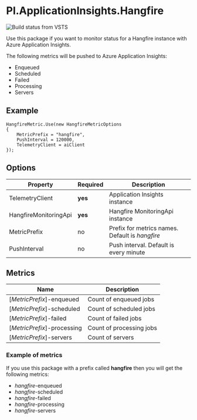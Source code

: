 # PI.ApplicationInsights.Hangfire

![Build status from VSTS](https://pi-applications-dk.visualstudio.com/_apis/public/build/definitions/8c43066a-ced2-41f9-822b-b5a7154a9b31/56/badge)

Use this package if you want to monitor status for a Hangfire instance with Azure Application Insights.

The following metrics will be pushed to Azure Application Insights:
- Enqueued
- Scheduled
- Failed
- Processing
- Servers

## Example
```
HangfireMetric.Use(new HangfireMetricOptions
{
    MetricPrefix = "hangfire",
    PushInterval = 120000,
    TelemetryClient = aiClient
});
```

## Options
Property | Required | Description
--- | --- | ---
TelemetryClient | **yes** | Application Insights instance
HangfireMonitoringApi  | **yes** | Hangfire MonitoringApi instance
MetricPrefix  | no | Prefix for metrics names. Default is *hangfire*
PushInterval | no | Push interval. Default is every minute

## Metrics
Name | Description
--- | ---
[*MetricPrefix*]-enqueued | Count of enqueued jobs
[*MetricPrefix*]-scheduled | Count of scheduled jobs
[*MetricPrefix*]-failed | Count of failed jobs
[*MetricPrefix*]-processing | Count of processing jobs
[*MetricPrefix*]-servers | Count of servers

### Example of metrics
If you use this package with a prefix called **hangfire** then you will get the following metrics:
- *hangfire*-enqueued
- *hangfire*-scheduled
- *hangfire*-failed
- *hangfire*-processing
- *hangfire*-servers